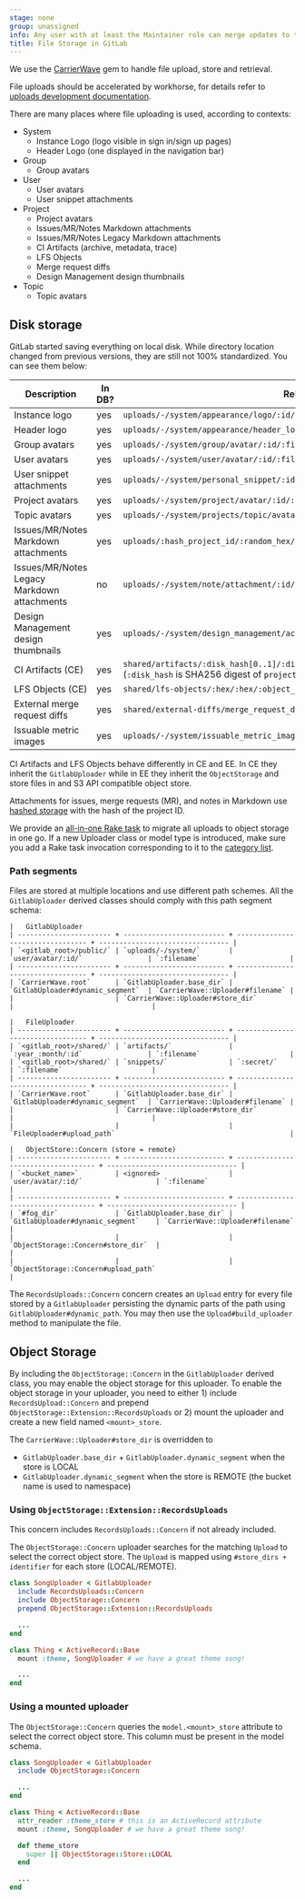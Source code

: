 ```yaml
---
stage: none
group: unassigned
info: Any user with at least the Maintainer role can merge updates to this content. For details, see https://docs.gitlab.com/ee/development/development_processes.html#development-guidelines-review.
title: File Storage in GitLab
---
```


We use the [CarrierWave](https://github.com/carrierwaveuploader/carrierwave) gem to handle file upload, store and retrieval.

File uploads should be accelerated by workhorse, for details refer to [uploads development documentation](uploads/_index.md).

There are many places where file uploading is used, according to contexts:

- System
  - Instance Logo (logo visible in sign in/sign up pages)
  - Header Logo (one displayed in the navigation bar)
- Group
  - Group avatars
- User
  - User avatars
  - User snippet attachments
- Project
  - Project avatars
  - Issues/MR/Notes Markdown attachments
  - Issues/MR/Notes Legacy Markdown attachments
  - CI Artifacts (archive, metadata, trace)
  - LFS Objects
  - Merge request diffs
  - Design Management design thumbnails
- Topic
  - Topic avatars

## Disk storage

GitLab started saving everything on local disk. While directory location changed from previous versions,
they are still not 100% standardized. You can see them below:

| Description                           | In DB? | Relative path (from CarrierWave.root)                       | Uploader class         | Model type |
| ------------------------------------- | ------ | ----------------------------------------------------------- | ---------------------- | ---------- |
| Instance logo                         | yes    | `uploads/-/system/appearance/logo/:id/:filename`              | `AttachmentUploader`   | Appearance |
| Header logo                           | yes    | `uploads/-/system/appearance/header_logo/:id/:filename`       | `AttachmentUploader`   | Appearance |
| Group avatars                         | yes    | `uploads/-/system/group/avatar/:id/:filename`                 | `AvatarUploader`       | Group      |
| User avatars                          | yes    | `uploads/-/system/user/avatar/:id/:filename`                  | `AvatarUploader`       | User       |
| User snippet attachments              | yes    | `uploads/-/system/personal_snippet/:id/:random_hex/:filename` | `PersonalFileUploader` | Snippet    |
| Project avatars                       | yes    | `uploads/-/system/project/avatar/:id/:filename`               | `AvatarUploader`       | Project    |
| Topic avatars                         | yes    | `uploads/-/system/projects/topic/avatar/:id/:filename`        | `AvatarUploader`       | Topic      |
| Issues/MR/Notes Markdown attachments  | yes    | `uploads/:hash_project_id/:random_hex/:filename`  | `FileUploader`         | Project    |
| Issues/MR/Notes Legacy Markdown attachments | no | `uploads/-/system/note/attachment/:id/:filename`            | `AttachmentUploader`   | Note       |
| Design Management design thumbnails   | yes | `uploads/-/system/design_management/action/image_v432x230/:id/:filename` | `DesignManagement::DesignV432x230Uploader` | DesignManagement::Action |
| CI Artifacts (CE)                     | yes    | `shared/artifacts/:disk_hash[0..1]/:disk_hash[2..3]/:disk_hash/:year_:month_:date/:job_id/:job_artifact_id` (`:disk_hash` is SHA256 digest of `project_id`) | `JobArtifactUploader`  | Ci::JobArtifact  |
| LFS Objects (CE)                      | yes    | `shared/lfs-objects/:hex/:hex/:object_hash`                   | `LfsObjectUploader`    | LfsObject  |
| External merge request diffs          | yes    | `shared/external-diffs/merge_request_diffs/mr-:parent_id/diff-:id` | `ExternalDiffUploader` | MergeRequestDiff |
| Issuable metric images                | yes    | `uploads/-/system/issuable_metric_image/file/:id/:filename` | `IssuableMetricImageUploader` | IssuableMetricImage |

CI Artifacts and LFS Objects behave differently in CE and EE. In CE they inherit the `GitlabUploader`
while in EE they inherit the `ObjectStorage` and store files in and S3 API compatible object store.

Attachments for issues, merge requests (MR), and notes in Markdown use
[hashed storage](../administration/repository_storage_paths.md) with the hash of the project ID.

We provide an [all-in-one Rake task](../administration/raketasks/uploads/migrate.md)
to migrate all uploads to object storage in one go. If a new Uploader class or model
type is introduced, make sure you add a Rake task invocation corresponding to it to the
[category list](https://gitlab.com/gitlab-org/gitlab/-/blob/master/lib/tasks/gitlab/uploads/migrate.rake).

### Path segments

Files are stored at multiple locations and use different path schemes.
All the `GitlabUploader` derived classes should comply with this path segment schema:

```plaintext
|   GitlabUploader
| ----------------------- + ------------------------- + --------------------------------- + -------------------------------- |
| `<gitlab_root>/public/` | `uploads/-/system/`       | `user/avatar/:id/`                | `:filename`                      |
| ----------------------- + ------------------------- + --------------------------------- + -------------------------------- |
| `CarrierWave.root`      | `GitlabUploader.base_dir` | `GitlabUploader#dynamic_segment`  | `CarrierWave::Uploader#filename` |
|                         | `CarrierWave::Uploader#store_dir`                             |                                  |

|   FileUploader
| ----------------------- + ------------------------- + --------------------------------- + -------------------------------- |
| `<gitlab_root>/shared/` | `artifacts/`              | `:year_:month/:id`                | `:filename`                      |
| `<gitlab_root>/shared/` | `snippets/`               | `:secret/`                        | `:filename`                      |
| ----------------------- + ------------------------- + --------------------------------- + -------------------------------- |
| `CarrierWave.root`      | `GitlabUploader.base_dir` | `GitlabUploader#dynamic_segment`  | `CarrierWave::Uploader#filename` |
|                         | `CarrierWave::Uploader#store_dir`                             |                                  |
|                         |                           | `FileUploader#upload_path`                                           |

|   ObjectStore::Concern (store = remote)
| ----------------------- + ------------------------- + ----------------------------------- + -------------------------------- |
| `<bucket_name>`         | <ignored>                 | `user/avatar/:id/`                  | `:filename`                      |
| ----------------------- + ------------------------- + ----------------------------------- + -------------------------------- |
| `#fog_dir`              | `GitlabUploader.base_dir` | `GitlabUploader#dynamic_segment`    | `CarrierWave::Uploader#filename` |
|                         |                           | `ObjectStorage::Concern#store_dir`  |                                  |
|                         |                           | `ObjectStorage::Concern#upload_path`                                   |
```

The `RecordsUploads::Concern` concern creates an `Upload` entry for every file stored by a `GitlabUploader` persisting the dynamic parts of the path using
`GitlabUploader#dynamic_path`. You may then use the `Upload#build_uploader` method to manipulate the file.

## Object Storage

By including the `ObjectStorage::Concern` in the `GitlabUploader` derived class, you may enable the object storage for this uploader. To enable the object storage
in your uploader, you need to either 1) include `RecordsUpload::Concern` and prepend `ObjectStorage::Extension::RecordsUploads` or 2) mount the uploader and create a new field named `<mount>_store`.

The `CarrierWave::Uploader#store_dir` is overridden to

- `GitlabUploader.base_dir` + `GitlabUploader.dynamic_segment` when the store is LOCAL
- `GitlabUploader.dynamic_segment` when the store is REMOTE (the bucket name is used to namespace)

### Using `ObjectStorage::Extension::RecordsUploads`

This concern includes `RecordsUploads::Concern` if not already included.

The `ObjectStorage::Concern` uploader searches for the matching `Upload` to select the correct object store. The `Upload` is mapped using `#store_dirs + identifier` for each store (LOCAL/REMOTE).

```ruby
class SongUploader < GitlabUploader
  include RecordsUploads::Concern
  include ObjectStorage::Concern
  prepend ObjectStorage::Extension::RecordsUploads

  ...
end

class Thing < ActiveRecord::Base
  mount :theme, SongUploader # we have a great theme song!

  ...
end
```

### Using a mounted uploader

The `ObjectStorage::Concern` queries the `model.<mount>_store` attribute to select the correct object store.
This column must be present in the model schema.

```ruby
class SongUploader < GitlabUploader
  include ObjectStorage::Concern

  ...
end

class Thing < ActiveRecord::Base
  attr_reader :theme_store # this is an ActiveRecord attribute
  mount :theme, SongUploader # we have a great theme song!

  def theme_store
    super || ObjectStorage::Store::LOCAL
  end

  ...
end
```
